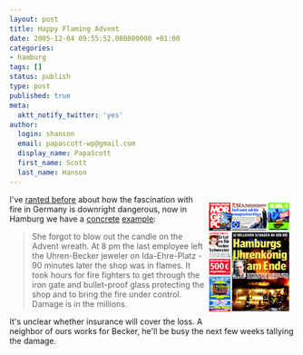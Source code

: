 ```yaml
---
layout: post
title: Happy Flaming Advent
date: 2005-12-04 09:55:52.000000000 +01:00
categories:
- hamburg
tags: []
status: publish
type: post
published: true
meta:
  aktt_notify_twitter: 'yes'
author:
  login: shanson
  email: papascott-wp@gmail.com
  display_name: PapaScott
  first_name: Scott
  last_name: Hanson
---
```

<p><a href="http://www.mopo.de/2005/20051203/hamburg/panorama/feuer_beim_nobel_juwelier_und_die_feuerwehr_stand_auf_dem_schlauch.html" title="Hamburger Morgenpost - www.mopo.de - Nachrichten Hamburg Panorama"><img src="/wordpress/wp-content/uploads/2005/12/mopobecker.png" border="0" height="220" width="158" alt="mopobecker.png" align="right" /></a> I've <a href="/archives/2004/11/09/a-nation-of-pyromaniacs/" title="PapaScott &raquo; Blog Archive &raquo; A Nation of Pyromaniacs">ranted before</a> about how the fascination with fire in Germany is downright dangerous, now in Hamburg we have a <a href="http://www.mopo.de/2005/20051203/hamburg/panorama/feuer_beim_nobel_juwelier_und_die_feuerwehr_stand_auf_dem_schlauch.html" title="Hamburger Morgenpost - www.mopo.de - Nachrichten Hamburg Panorama"> concrete</a> <a href="http://www.abendblatt.de/daten/2005/12/03/509542.html" title="Juwelier ausgebrannt - Millionenschaden">example</a>:</p>
<blockquote><p>She forgot to blow out the candle on the Advent wreath. At 8 pm the last employee left the Uhren-Becker jeweler on Ida-Ehre-Platz - 90 minutes later the shop was in flames. It took hours for fire fighters to get through the iron gate and bullet-proof glass protecting the shop and to bring the fire under control. Damage is in the millions.</p></blockquote>
<p>It's unclear whether insurance will cover the loss. A neighbor of ours works for Becker, he'll be busy the next few weeks tallying the damage.</p>
